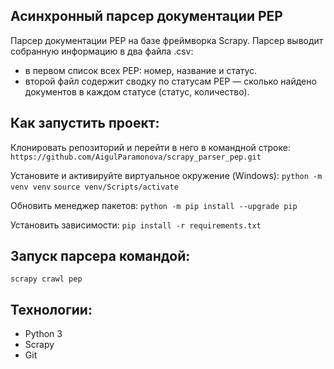 ## Асинхронный парсер документации PEP

Парсер документации PEP на базе фреймворка Scrapy. Парсер выводит собранную информацию в два файла .csv:
- в первом список всех PEP: номер, название и статус.
- второй файл содержит сводку по статусам PEP — сколько найдено документов в каждом статусе (статус, количество).

## Как запустить проект:
Клонировать репозиторий и перейти в него в командной строке:
`https://github.com/AigulParamonova/scrapy_parser_pep.git`

Установите и активируйте виртуальное окружение (Windows):
`python -m venv venv`
`source venv/Scripts/activate`

Обновить менеджер пакетов:
`python -m pip install --upgrade pip`

Установить зависимости:
`pip install -r requirements.txt`

## Запуск парсера командой:

`scrapy crawl pep`


## Технологии:
- Python 3
- Scrapy
- Git